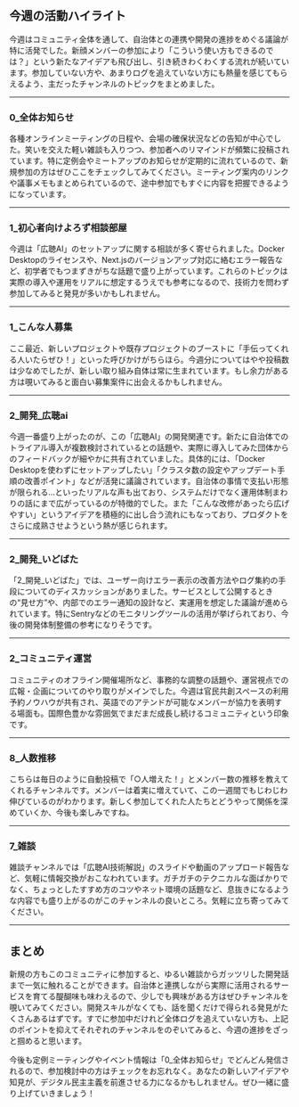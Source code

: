 ## 今週の活動ハイライト

今週はコミュニティ全体を通して、自治体との連携や開発の進捗をめぐる議論が特に活発でした。新顔メンバーの参加により「こういう使い方もできるのでは？」という新たなアイデアも飛び出し、引き続きわくわくする流れが続いています。参加していない方や、あまりログを追えていない方にも熱量を感じてもらえるよう、主だったチャンネルのトピックをまとめました。

---

### 0_全体お知らせ
各種オンラインミーティングの日程や、会場の確保状況などの告知が中心でした。笑いを交えた軽い雑談も入りつつ、参加者へのリマインドが頻繁に投稿されています。特に定例会やミートアップのお知らせが定期的に流れているので、新規参加の方はぜひここをチェックしてみてください。ミーティング案内のリンクや議事メモもまとめられているので、途中参加でもすぐに内容を把握できるようになっています。

---

### 1_初心者向けよろず相談部屋
今週は「広聴AI」のセットアップに関する相談が多く寄せられました。Docker Desktopのライセンスや、Next.jsのバージョンアップ対応に絡むエラー報告など、初学者でもつまずきがちな話題で盛り上がっています。これらのトピックは実際の導入や運用をリアルに想定するうえでも参考になるので、技術力を問わず参加してみると発見が多いかもしれません。

---

### 1_こんな人募集
ここ最近、新しいプロジェクトや既存プロジェクトのブーストに「手伝ってくれる人いたらぜひ！」といった呼びかけがちらほら。今週分についてはやや投稿数は少なめでしたが、新しい取り組み自体は常に生まれています。もし余力がある方は覗いてみると面白い募集案件に出会えるかもしれません。

---

### 2_開発_広聴ai
今週一番盛り上がったのが、この「広聴AI」の開発関連です。新たに自治体でのトライアル導入が複数検討されているとの話題や、実際に導入してみた団体からのフィードバックが細やかに共有されていました。具体的には、「Docker Desktopを使わずにセットアップしたい」「クラスタ数の設定やアップデート手順の改善ポイント」などが活発に議論されています。自治体の事情で支払い形態が限られる…といったリアルな声も出ており、システムだけでなく運用体制まわりの話にまで広がっているのが特徴的でした。また「こんな改修があったら広げやすい」というアイデアを積極的に出し合う流れにもなっており、プロダクトをさらに成熟させようという熱が感じられます。

---

### 2_開発_いどばた
「2_開発_いどばた」では、ユーザー向けエラー表示の改善方法やログ集約の手段についてのディスカッションがありました。サービスとして公開するときの“見せ方”や、内部でのエラー通知の設計など、実運用を想定した議論が進められています。特にSentryなどのモニタリングツールの活用が挙げられており、今後の開発体制整備の参考になりそうです。

---

### 2_コミュニティ運営
コミュニティのオフライン開催場所など、事務的な調整の話題や、運営視点での広報・企画についてのやり取りがメインでした。今週は官民共創スペースの利用予約ノウハウが共有され、英語でのアテンドが可能なメンバーが協力を表明する場面も。国際色豊かな雰囲気でまだまだ成長し続けるコミュニティという印象です。

---

### 8_人数推移
こちらは毎日のように自動投稿で「○人増えた！」とメンバー数の推移を教えてくれるチャンネルです。メンバーは着実に増えていて、この一週間でもじわじわ伸びているのがわかります。新しく参加してくれた人たちとどうやって関係を深めていくか、今後も楽しみですね。

---

### 7_雑談
雑談チャンネルでは「広聴AI技術解説」のスライドや動画のアップロード報告など、気軽に情報交換がおこなわれています。ガチガチのテクニカルな面ばかりでなく、ちょっとしたすすめ方のコツやネット環境の話題など、息抜きになるような内容でも盛り上がるのがこのチャンネルの良いところ。気軽に立ち寄ってみてください。

---

## まとめ
新規の方もこのコミュニティに参加すると、ゆるい雑談からガッツリした開発話まで一気に触れることができます。自治体と連携しながら実際に活用されるサービスを育てる醍醐味も味わえるので、少しでも興味がある方はぜひチャンネルを覗いてみてください。開発スキルがなくても、話を聞くだけで得られる発見がたくさんあるはずです。すでに参加中だけれど全体ログを追えていない方も、上記のポイントを抑えてそれぞれのチャンネルをのぞいてみると、今週の進捗をざっと掴めると思います。

今後も定例ミーティングやイベント情報は「0_全体お知らせ」でどんどん発信されるので、参加検討中の方はチェックをお忘れなく。あなたの新しいアイデアや知見が、デジタル民主主義を前進させる力になるかもしれません。ぜひ一緒に盛り上げていきましょう！